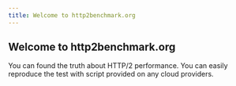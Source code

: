 ```yaml
---
title: Welcome to http2benchmark.org
---
```


## Welcome to http2benchmark.org

You can found the truth about HTTP/2 performance.
You can easily reproduce the test with script provided on any cloud providers. 
